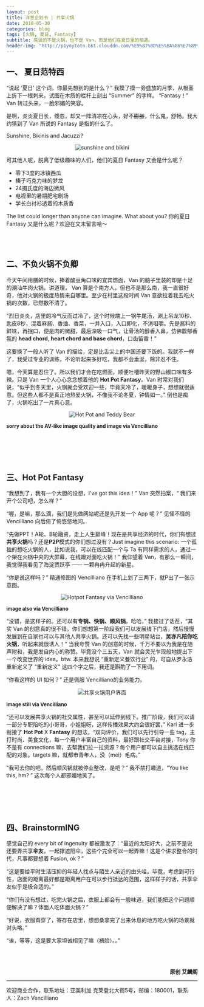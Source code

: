```yaml
---
layout: post
title: 洋葱企划书 | 共享火锅
date: 2018-05-30
categories: blog
tags: [火锅, 夏日, Fantasy]
subtitle: 荒诞的不是火锅，也不是 Van，而是他们在夏日里的相遇。
header-img: "http://p1yoytotn.bkt.clouddn.com/%E9%87%8D%E5%BA%86%E7%89%9B%E6%B2%B9%E7%81%AB%E9%94%85.jpg"
---
```


## 一、 夏日范特西
“说起 ‘夏日’ 这个词，你最先想到的是什么？” 我摸了摸一旁盛放的月季，从根茎上折下一根刺来，试图在木质的栏杆上刻出 “Summer” 的字样。
“Fantasy！” Van 转过头来，一脸邪媚的笑容。

是啊，炎炎夏日长，倏忽，却又一阵清凉在心头，好不~~膨胀~~，什么鬼，舒畅。我大约猜到了 Van 所说的 Fantasy 是指的什么了。

Sunshine, Bikinis and Jacuzzi?
<div align="center"><img src="http://p1yoytotn.bkt.clouddn.com/sunshine%20and%20bikini.jpg" alt="sunshine and bikini" /></div>

可其他人呢，脱离了低级趣味的人们，他们的夏日 Fantasy 又会是什么呢？

- 零下3度的冰镇西瓜
- 榛子巧克力味的梦龙
- 24摄氏度的海边微风
- 电视里的暑期肥宅剧场
- 学长白衬衫透着的木质香

The list could longer than anyone can imagine. What about you? 你的夏日 Fantasy 又是什么呢？欢迎在文末留言哈～
<br><br><br><br>

## 二、不负火锅不负卿
今天午间用膳的时候，捧着酸豆角口味的宜宾燃面，Van 的脑子里装的却是十足的潮汕牛肉火锅。讲道理， Van 算是个南方人，但也不是那么南，我一直很好奇，他对火锅的极度热情来自哪里。至少在村里这段时间 Van 意欲拉着我去吃火锅的次数，已然数不清了。

“烈日炎炎，店里的冷气反而过冷了，这个时候端上一锅牛尾汤，涮上吊龙10秒、匙皮8秒，混着麻酱、香油、香菜，一并入口，入口即化，不消咀嚼。先是酱料的鲜味，再抿口，便是肉的微甜，最后深吸一口气，让骨汤的醇香入鼻，仿佛馥郁香氛的 **head chord**, **heart chord and base chord**，口齿留香！”

这要换了一般人听了 Van 的描绘，定是比舌尖上的中国还要下饭的。我就不一样了，我受过专业的训练，不论听起来多好吃，我都不会垂涎，除非忍不住。

嗯，今天算是忍住了。所以我们才会在吃燃面，顺便吐槽昨天的野山椒口味有多辣。只是 Van 一个人心心念念想着他的 **Hot Pot Fantasy**。Van 时常对我们说，“似乎到冬天里，火锅就会受欢迎一些，毕竟天冷了，暖暖身子，想想就很适意。但这些人都不是真正地热爱火锅，不像我不论冬夏，钟情如一。” 倒也是痴了，火锅吃出了一片真心意。

<div align="center"><img src="http://p1yoytotn.bkt.clouddn.com/Hot%20Pot%20and%20Teddy%20Bear.png" alt="Hot Pot and Teddy Bear" /></div>

<font size="2"><b>sorry about the AV-like image quality and image via Vencilliano</b></font>

<br><br><br><br>

## 三、Hot Pot Fantasy
“我想到了，我有一个大胆的设想，I've got this idea！” Van 突然拍案，“ 我们来开个公司吧，怎么样？”

“喔，是嘛，那么滴，我们是先做网站呢还是先开发一个 App 呢？” 见怪不怪的 Vencilliano 向后倚了倚悠悠地问。

“先做PPT！A轮、B轮融资，走上人生巅峰！现在是共享经济的时代，你们有想过**共享火锅**吗？还是**P2P**模式的你们想过没有？Just imagine this scenario: 一个孤独的想吃火锅的人，比如说我，可以在线匹配一个与 Ta 有同样需求的人，通过一个架在火锅中央的大屏幕，在线跟对面吃火锅！” 我仰望着 Van，有那么一瞬间，我觉得我看见了海淀贾跃亭 —— 一颗冉冉升起的新星。

“你是说这样吗？” 精通修图的 Vencilliano 在手机上划了三两下，就P出了一张示意图。

<div align="center"><img src="http://p1yoytotn.bkt.clouddn.com/Hotpot%20Fantasy%20via%20Vencilliano.png" alt="Hotpot Fantasy via Vencilliano" /></div>

<font size="2"><b>image also via Vencilliano</b></font>

“没错，是这样子的。还可以有**专锅、快锅、顺风锅**，哈哈，” 我接过了话茬，“其实 Van 的创意真的很不错。你们想想第一阶段我们可以发展线下门店，然后慢慢发展到在自家也可以与其他人共享火锅。还可以先找一些明星站台，**吴亦凡陪你吃火锅**，听起来就很诱人！” 当我夸赞 Van 的创意的时候，千万不要以为我是在随声附和，我是发自内心的称赞。毕竟没个三五天，Van 就会灵光乍现般地提出下一个改变世界的 idea。btw. 本来我想说 “重新定义餐饮行业” 的，可自从罗永浩重新定义了 “重新定义” 这四个字之后，我还是斟酌了一下用词。

“你看这样的 UI 如何？” 还是佩服 Vencilliano的业务能力。

<div align="center"><img src="http://p1yoytotn.bkt.clouddn.com/%E5%85%B1%E4%BA%AB%E7%81%AB%E9%94%85%E7%94%A8%E6%88%B7%E7%95%8C%E9%9D%A2.PNG" alt="共享火锅用户界面" /></div>

<font size="2"><b>image still via Vencilliano</b></font>

“还可以发展共享火锅的社交属性，甚至可以延伸到线下。推广阶段，我们可以请一部分专职陪吃的小哥哥，小姐姐呀，这样传播效果大约会很好罢，” Karl 进一步衔接了 **Hot Pot** X **Fantasy** 的想法，“双向评价，我们可以先行引导一些 tag，主打时尚、美食文化，每一个用户丰富自己的资料，最好跟社交平台对接，Tony 你不是有 connections 嘛，去帮我们拉一拉资源？每个用户都可以自主挑选在线匹配的对象。targets 嘛，就都市青年人，没（meì）毛病。”

“我可去你的吧，然后顺风锅就被停业整改，是吧？” 我不禁打趣道，“You like this, hm? ” 这次每个人都邪媚地笑了。

<br><br><br><br>

## 四、BrainstormING
感觉自己的 every bit of ingenuity 都被激发了：“最近的太阳好大，之前不是说还要弄共享**伞友**，一起撑遮阳伞，这些个完全可以一起弄嘛！这是个讲求整合的时代，凡事都要想着 Fusion, ok？”

“这是要给平时生活压抑的年轻人找点与陌生人亲近的由头哇。毕竟，考虑到可行性，店面的距离最好都是距离用户在可以步行抵达的范围，这样样子的话，共享伞友似乎是极合适的。”

“你们有没有想过，吃完火锅之后，衣服上都会有一股味道，我们能把这个问题顺便解决了嘛？体面人吃体面火锅？”

“好说，衣服甭穿了，寄存在店里，想想桑拿完了出来休息的地方吃火锅的场景就对头咯。”

“诶，等等，这是要大家坦诚相见了嘛（捂脸）。。”


<br><br>
<div align="right"><b>原创 艾麟阁</b></div>

---
欢迎商业合作，联系地址：亚美利加 克莱登北大街5号，邮编：180001，联系人：Zach Vencilliano
